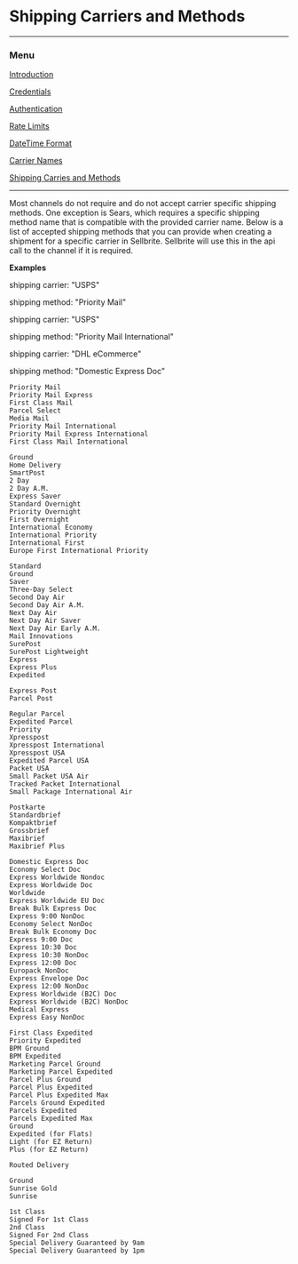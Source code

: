 # Shipping Carriers and Methods

---

### Menu

[Introduction](introduction)

[Credentials](credentials)

[Authentication](authentication)

[Rate Limits](rate-limits)

[DateTime Format](datetime-format)

[Carrier Names](carrier-names)

[Shipping Carries and Methods](shipping-carries)

---

Most channels do not require and do not accept carrier specific shipping methods. One exception is Sears, which requires a specific shipping method name that is compatible with the provided carrier name. Below is a list of accepted shipping methods that you can provide when creating a shipment for a specific carrier in Sellbrite. Sellbrite will use this in the api call to the channel if it is required.

**Examples**

shipping carrier: "USPS"

shipping method: "Priority Mail"


shipping carrier: "USPS"

shipping method: "Priority Mail International"


shipping carrier: "DHL eCommerce"

shipping method: "Domestic Express Doc"


```USPS
Priority Mail
Priority Mail Express
First Class Mail
Parcel Select
Media Mail
Priority Mail International
Priority Mail Express International
First Class Mail International
```

```FedEx
Ground
Home Delivery
SmartPost
2 Day
2 Day A.M.
Express Saver
Standard Overnight
Priority Overnight
First Overnight
International Economy
International Priority
International First
Europe First International Priority
```

```UPS
Standard
Ground
Saver
Three-Day Select
Second Day Air
Second Day Air A.M.
Next Day Air
Next Day Air Saver
Next Day Air Early A.M.
Mail Innovations
SurePost
SurePost Lightweight
Express
Express Plus
Expedited
```

```Australia Post
Express Post
Parcel Post
```

```Canada Post
Regular Parcel
Expedited Parcel
Priority
Xpresspost
Xpresspost International
Xpresspost USA
Expedited Parcel USA
Packet USA
Small Packet USA Air
Tracked Packet International
Small Package International Air
```

```Deutsche Post
Postkarte
Standardbrief
Kompaktbrief
Grossbrief
Maxibrief
Maxibrief Plus
```

```DHL Express
Domestic Express Doc
Economy Select Doc
Express Worldwide Nondoc
Express Worldwide Doc
Worldwide
Express Worldwide EU Doc
Break Bulk Express Doc
Express 9:00 NonDoc
Economy Select NonDoc
Break Bulk Economy Doc
Express 9:00 Doc
Express 10:30 Doc
Express 10:30 NonDoc
Express 12:00 Doc
Europack NonDoc
Express Envelope Doc
Express 12:00 NonDoc
Express Worldwide (B2C) Doc
Express Worldwide (B2C) NonDoc
Medical Express
Express Easy NonDoc
```

```DHL eCommerce
First Class Expedited
Priority Expedited
BPM Ground
BPM Expedited
Marketing Parcel Ground
Marketing Parcel Expedited
Parcel Plus Ground
Parcel Plus Expedited
Parcel Plus Expedited Max
Parcels Ground Expedited
Parcels Expedited
Parcels Expedited Max
Ground
Expedited (for Flats)
Light (for EZ Return)
Plus (for EZ Return)
```

```Lasership
Routed Delivery
```

```OnTrac
Ground
Sunrise Gold
Sunrise
```

```Royal Mail
1st Class
Signed For 1st Class
2nd Class
Signed For 2nd Class
Special Delivery Guaranteed by 9am
Special Delivery Guaranteed by 1pm
```

